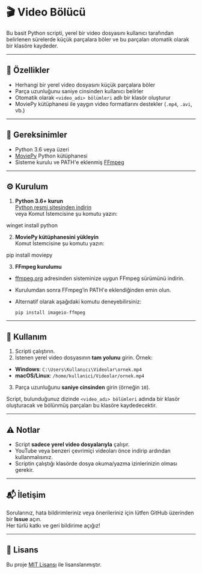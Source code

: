 # 🎬 Video Bölücü

Bu basit Python scripti, yerel bir video dosyasını kullanıcı tarafından belirlenen sürelerde küçük parçalara böler ve bu parçaları otomatik olarak bir klasöre kaydeder.

---

## 🚀 Özellikler

- Herhangi bir yerel video dosyasını küçük parçalara böler
- Parça uzunluğunu saniye cinsinden kullanıcı belirler
- Otomatik olarak `<video_adı> bölümleri` adlı bir klasör oluşturur
- MoviePy kütüphanesi ile yaygın video formatlarını destekler (`.mp4`, `.avi`, vb.)

---

## 🧰 Gereksinimler

- Python 3.6 veya üzeri
- [MoviePy](https://zulko.github.io/moviepy/) Python kütüphanesi
- Sisteme kurulu ve PATH'e eklenmiş [FFmpeg](https://ffmpeg.org/)

---

## ⚙️ Kurulum

1. **Python 3.6+ kurun**  
   [Python resmi sitesinden indirin](https://www.python.org/downloads/)  
   veya Komut İstemcisine şu komutu yazın:

winget install python

2. **MoviePy kütüphanesini yükleyin**  
   Komut İstemcisine şu komutu yazın:

pip install moviepy

3. **FFmpeg kurulumu**

- [ffmpeg.org](https://ffmpeg.org/) adresinden sisteminize uygun FFmpeg sürümünü indirin.
- Kurulumdan sonra FFmpeg’in PATH'e eklendiğinden emin olun.
- Alternatif olarak aşağıdaki komutu deneyebilirsiniz:

  ```
  pip install imageio-ffmpeg
  ```

---

## 🧪 Kullanım

1. Scripti çalıştırın.
2. İstenen yerel video dosyasının **tam yolunu** girin. Örnek:

- **Windows**: `C:\Users\Kullanıcı\Videolar\ornek.mp4`
- **macOS/Linux**: `/home/kullanici/Videolar/ornek.mp4`

3. Parça uzunluğunu **saniye cinsinden** girin (örneğin `10`).

Script, bulunduğunuz dizinde `<video_adı> bölümleri` adında bir klasör oluşturacak ve bölünmüş parçaları bu klasöre kaydedecektir.

---

## ⚠️ Notlar

- Script **sadece yerel video dosyalarıyla** çalışır.
- YouTube veya benzeri çevrimiçi videoları önce indirip ardından kullanmalısınız.
- Scriptin çalıştığı klasörde dosya okuma/yazma izinlerinizin olması gerekir.

---

## 📬 İletişim

Sorularınız, hata bildirimleriniz veya önerileriniz için lütfen GitHub üzerinden bir **Issue** açın.  
Her türlü katkı ve geri bildirime açığız!

---

## 🪪 Lisans

Bu proje [MIT Lisansı](LICENSE) ile lisanslanmıştır.
